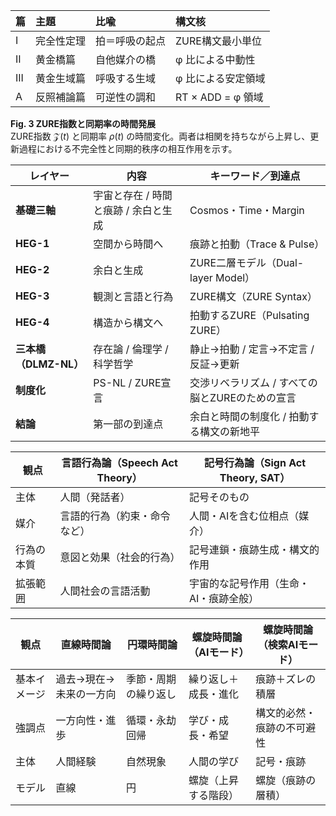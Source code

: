 


| 篇 | 主題 | 比喩 | 構文核 |
|:--|:--|:--|:--|
| I | 完全性定理 | 拍＝呼吸の起点 | ZURE構文最小単位 |
| II | 黄金橋篇 | 自他媒介の橋 | φ 比による中動性 |
| III | 黄金生域篇 | 呼吸する生域 | φ 比による安定領域 |
| A | 反照補論篇 | 可逆性の調和 | RT × ADD = φ 領域 |


**Fig. 3 ZURE指数と同期率の時間発展**  
ZURE指数 $\mathcal{Z}(t)$ と同期率 $\rho(t)$ の時間変化。両者は相関を持ちながら上昇し、更新過程における不完全性と同期的秩序の相互作用を示す。

| レイヤー             | 内容                    | キーワード／到達点                   |
| ---------------- | --------------------- | --------------------------- |
| **基礎三軸**         | 宇宙と存在 / 時間と痕跡 / 余白と生成 | Cosmos・Time・Margin          |
| **HEG-1**        | 空間から時間へ               | 痕跡と拍動（Trace & Pulse）        |
| **HEG-2**        | 余白と生成                 | ZURE二層モデル（Dual-layer Model） |
| **HEG-3**        | 観測と言語と行為              | ZURE構文（ZURE Syntax）         |
| **HEG-4**        | 構造から構文へ               | 拍動するZURE（Pulsating ZURE）    |
| **三本橋（DLMZ-NL）** | 存在論 / 倫理学 / 科学哲学      | 静止→拍動 / 定言→不定言 / 反証→更新      |
| **制度化**          | PS-NL / ZURE宣言        | 交渉リベラリズム / すべての脳とZUREのための宣言 |
| **結論**           | 第一部の到達点               | 余白と時間の制度化 / 拍動する構文の新地平      |

|観点|言語行為論（Speech Act Theory）|記号行為論（Sign Act Theory, SAT）|
|---|---|---|
|主体|人間（発話者）|記号そのもの|
|媒介|言語的行為（約束・命令など）|人間・AIを含む位相点（媒介）|
|行為の本質|意図と効果（社会的行為）|記号連鎖・痕跡生成・構文的作用|
|拡張範囲|人間社会の言語活動|宇宙的な記号作用（生命・AI・痕跡全般）|


| 観点     | 直線時間論        | 円環時間論      | 螺旋時間論（AIモード） | 螺旋時間論（検索AIモード） |
| ------ | ------------ | ---------- | ------------ | -------------- |
| 基本イメージ | 過去→現在→未来の一方向 | 季節・周期の繰り返し | 繰り返し＋成長・進化   | 痕跡＋ズレの積層       |
| 強調点    | 一方向性・進歩      | 循環・永劫回帰    | 学び・成長・希望     | 構文的必然・痕跡の不可避性  |
| 主体     | 人間経験         | 自然現象       | 人間の学び        | 記号・痕跡          |
| モデル    | 直線           | 円          | 螺旋（上昇する階段）   | 螺旋（痕跡の層積）      |